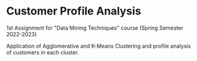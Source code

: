 # Customer Profile Analysis

1st Assignment for "Data Mining Techniques" course (Spring Semester 2022-2023)

Application of Agglomerative and K-Means Clustering and profile analysis of customers in each cluster.